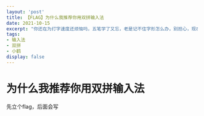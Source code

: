 ```yaml
---
layout: 'post'
title: 【FLAG】为什么我推荐你用双拼输入法
date: 2021-10-15
excerpt: "你还在为打字速度还烦恼吗，五笔学了又忘，老是记不住字形怎么办，别担心，现在有更好的代替方案，就是学习双拼输入法"
tags:
- 输入法
- 双拼
- 小鹤
display: false
---
```

# 为什么我推荐你用双拼输入法

先立个flag，后面会写